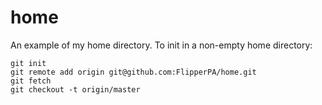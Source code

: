 # home
An example of my home directory. To init in a non-empty home directory:

```
git init
git remote add origin git@github.com:FlipperPA/home.git
git fetch
git checkout -t origin/master
```
